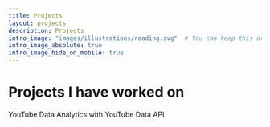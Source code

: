 ```yaml
---
title: Projects
layout: projects
description: Projects
intro_image: "images/illustrations/reading.svg"  # You can keep this or replace with a relevant image
intro_image_absolute: true
intro_image_hide_on_mobile: true
---
```


# Projects I have worked on

 YouTube Data Analytics with YouTube Data API